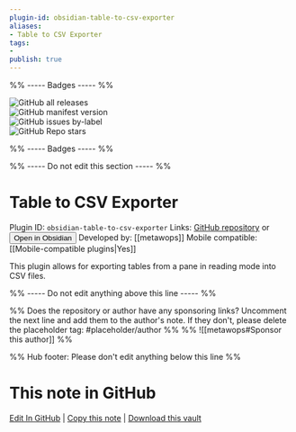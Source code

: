 ```yaml
---
plugin-id: obsidian-table-to-csv-exporter
aliases:
- Table to CSV Exporter
tags: 
- 
publish: true
---
```


%% ----- Badges ----- %%

![GitHub all releases](https://img.shields.io/github/downloads/metawops/obsidian-table-to-csv-export/total?color=573E7A&logo=github&style=for-the-badge)   
![GitHub manifest version](https://img.shields.io/github/manifest-json/v/metawops/obsidian-table-to-csv-export?color=573E7A&logo=github&style=for-the-badge)   
![GitHub issues by-label](https://img.shields.io/github/issues/metawops/obsidian-table-to-csv-export/help%20wanted?color=573E7A&logo=github&style=for-the-badge)   
![GitHub Repo stars](https://img.shields.io/github/stars/metawops/obsidian-table-to-csv-export?color=573E7A&logo=github&style=for-the-badge)

%% ----- Badges ----- %%

%% ----- Do not edit this section ----- %%

# Table to CSV Exporter

Plugin ID: `obsidian-table-to-csv-exporter`
Links: [GitHub repository](https://github.com/metawops/obsidian-table-to-csv-export) or [<button id=HH>Open in Obsidian</button>](obsidian://show-plugin?id=obsidian-table-to-csv-exporter)
Developed by: [[metawops]]
Mobile compatible: [[Mobile-compatible plugins|Yes]]

This plugin allows for exporting tables from a pane in reading mode into CSV files.

%% ----- Do not edit anything above this line ----- %% 

%% Does the repository or author have any sponsoring links? Uncomment the next line and add them to the author's note. If they don't, please delete the placeholder tag: #placeholder/author %%
%% ![[metawops#Sponsor this author]] %%

%% Hub footer: Please don't edit anything below this line %%

# This note in GitHub

<span class="git-footer">[Edit In GitHub](https://github.dev/obsidian-community/obsidian-hub/blob/main/02%20-%20Community%20Expansions/02.05%20All%20Community%20Expansions/Plugins/obsidian-table-to-csv-exporter.md "git-hub-edit-note") | [Copy this note](https://raw.githubusercontent.com/obsidian-community/obsidian-hub/main/02%20-%20Community%20Expansions/02.05%20All%20Community%20Expansions/Plugins/obsidian-table-to-csv-exporter.md "git-hub-copy-note") | [Download this vault](https://github.com/obsidian-community/obsidian-hub/archive/refs/heads/main.zip "git-hub-download-vault") </span>
